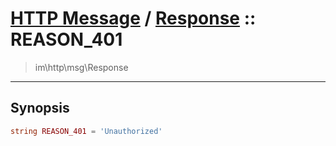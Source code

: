 # [HTTP Message](http.md) / [Response](http-Response.md) :: REASON_401
 > im\http\msg\Response
____

## Synopsis
```php
string REASON_401 = 'Unauthorized'
```
